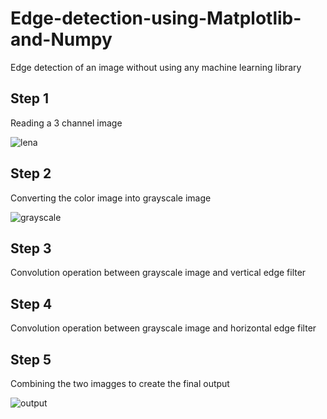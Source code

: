# Edge-detection-using-Matplotlib-and-Numpy
Edge detection of an image without using any machine learning library

## Step 1
Reading a 3 channel image


![lena](https://user-images.githubusercontent.com/37869371/41485568-ba67c924-70fe-11e8-8d35-89ab7b25f803.png)


## Step 2
Converting the color image into grayscale image


![grayscale](https://user-images.githubusercontent.com/37869371/41485437-25471c3c-70fe-11e8-82d7-5f241c517373.png)


## Step 3
Convolution operation between grayscale image and vertical edge filter

## Step 4
Convolution operation between grayscale image and horizontal edge filter

## Step 5
Combining the two imagges to create the final output


![output](https://user-images.githubusercontent.com/37869371/41485667-1dd4f77a-70ff-11e8-978c-a4e3b53a347d.png)
